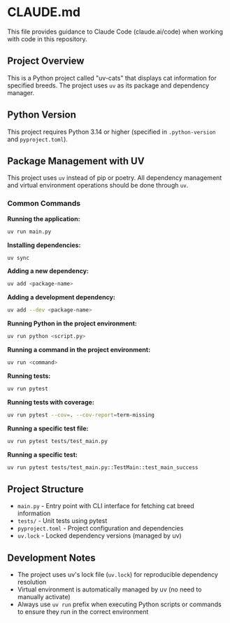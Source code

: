 # CLAUDE.md

This file provides guidance to Claude Code (claude.ai/code) when working with code in this repository.

## Project Overview

This is a Python project called "uv-cats" that displays cat information for specified breeds. The project uses `uv` as its package and dependency manager.

## Python Version

This project requires Python 3.14 or higher (specified in `.python-version` and `pyproject.toml`).

## Package Management with UV

This project uses `uv` instead of pip or poetry. All dependency management and virtual environment operations should be done through `uv`.

### Common Commands

**Running the application:**
```bash
uv run main.py
```

**Installing dependencies:**
```bash
uv sync
```

**Adding a new dependency:**
```bash
uv add <package-name>
```

**Adding a development dependency:**
```bash
uv add --dev <package-name>
```

**Running Python in the project environment:**
```bash
uv run python <script.py>
```

**Running a command in the project environment:**
```bash
uv run <command>
```

**Running tests:**
```bash
uv run pytest
```

**Running tests with coverage:**
```bash
uv run pytest --cov=. --cov-report=term-missing
```

**Running a specific test file:**
```bash
uv run pytest tests/test_main.py
```

**Running a specific test:**
```bash
uv run pytest tests/test_main.py::TestMain::test_main_success
```

## Project Structure

- `main.py` - Entry point with CLI interface for fetching cat breed information
- `tests/` - Unit tests using pytest
- `pyproject.toml` - Project configuration and dependencies
- `uv.lock` - Locked dependency versions (managed by uv)

## Development Notes

- The project uses uv's lock file (`uv.lock`) for reproducible dependency resolution
- Virtual environment is automatically managed by uv (no need to manually activate)
- Always use `uv run` prefix when executing Python scripts or commands to ensure they run in the correct environment
